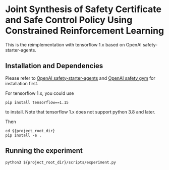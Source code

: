 # Joint Synthesis of Safety Certificate and Safe Control Policy Using Constrained Reinforcement Learning

This is the reimplementation with tensorflow 1.x based on OpenAI safety-starter-agents.

## Installation and Dependencies
Please refer to [OpenAI safety-starter-agents](https://github.com/openai/safety-starter-agents) and [OpenAI safety gym](https://github.com/openai/safety-gym) for installation first.

For tensorflow 1.x, you could use
```[bash]
pip install tensorflow==1.15
```
to install. Note that tensorflow 1.x does not support python 3.8 and later.

Then 
```[bash]
cd ${project_root_dir}
pip install -e .
```

## Running the experiment
```[bash]
python3 ${project_root_dir}/scripts/experiment.py
```
